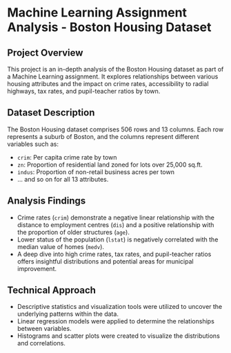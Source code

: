 # Machine Learning Assignment Analysis - Boston Housing Dataset

## Project Overview
This project is an in-depth analysis of the Boston Housing dataset as part of a Machine Learning assignment. It explores relationships between various housing attributes and the impact on crime rates, accessibility to radial highways, tax rates, and pupil-teacher ratios by town.

## Dataset Description
The Boston Housing dataset comprises 506 rows and 13 columns. Each row represents a suburb of Boston, and the columns represent different variables such as:
- `crim`: Per capita crime rate by town
- `zn`: Proportion of residential land zoned for lots over 25,000 sq.ft.
- `indus`: Proportion of non-retail business acres per town
- ... and so on for all 13 attributes.

## Analysis Findings
- Crime rates (`crim`) demonstrate a negative linear relationship with the distance to employment centres (`dis`) and a positive relationship with the proportion of older structures (`age`).
- Lower status of the population (`lstat`) is negatively correlated with the median value of homes (`medv`).
- A deep dive into high crime rates, tax rates, and pupil-teacher ratios offers insightful distributions and potential areas for municipal improvement.

## Technical Approach
- Descriptive statistics and visualization tools were utilized to uncover the underlying patterns within the data.
- Linear regression models were applied to determine the relationships between variables.
- Histograms and scatter plots were created to visualize the distributions and correlations.
